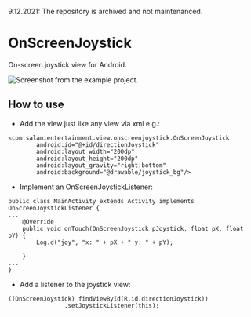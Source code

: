 9.12.2021: The repository is archived and not maintenanced.

OnScreenJoystick
================

On-screen joystick view for Android.

![](/screenshot.png "Screenshot from the example project.")

How to use
----------------
* Add the view just like any view via xml e.g.:
```    
<com.salamientertainment.view.onscreenjoystick.OnScreenJoystick
        android:id="@+id/directionJoystick"
        android:layout_width="200dp"
        android:layout_height="200dp" 
        android:layout_gravity="right|bottom"  
        android:background="@drawable/joystick_bg"/>
```
* Implement an OnScreenJoystickListener:
```
public class MainActivity extends Activity implements OnScreenJoystickListener {
...
	@Override
	public void onTouch(OnScreenJoystick pJoystick, float pX, float pY) {
		Log.d("joy", "x: " + pX + " y: " + pY);

	}
...
}
```
* Add a listener to the joystick view:
```
((OnScreenJoystick) findViewById(R.id.directionJoystick))
				.setJoystickListener(this);
```
